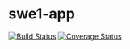 # swe1-app
[![Build Status](https://travis-ci.com/Huanjin-Zhang/swe1-app.png?branch=main)](https://travis-ci.com/Huanjin-Zhang/swe1-app)
[![Coverage Status](https://coveralls.io/Huanjin-Zhang/swe1-app.png?branch=main)](https://coveralls.io/Huanjin-Zhang/swe1-app)

